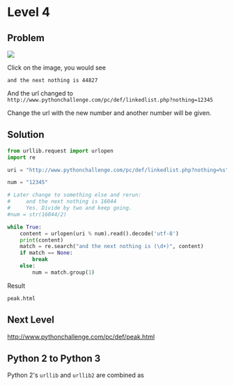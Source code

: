 # Level 4

## Problem

![](http://www.pythonchallenge.com/pc/def/chainsaw.jpg)

Click on the image, you would see

```
and the next nothing is 44827
```  

And the url changed to ``http://www.pythonchallenge.com/pc/def/linkedlist.php?nothing=12345``

Change the url with the new number and another number will be given.

## Solution


```python
from urllib.request import urlopen
import re

uri = "http://www.pythonchallenge.com/pc/def/linkedlist.php?nothing=%s"

num = "12345"

# Later change to something else and rerun:
#     and the next nothing is 16044
#     Yes. Divide by two and keep going.
#num = str(16044/2)

while True:
    content = urlopen(uri % num).read().decode('utf-8')
    print(content)
    match = re.search("and the next nothing is (\d+)", content)
    if match == None:
        break
    else:
        num = match.group(1)
```

Result

``` 
peak.html
```

## Next Level

http://www.pythonchallenge.com/pc/def/peak.html
 
## Python 2 to Python 3

Python 2's ``urllib`` and ``urllib2`` are combined as 

